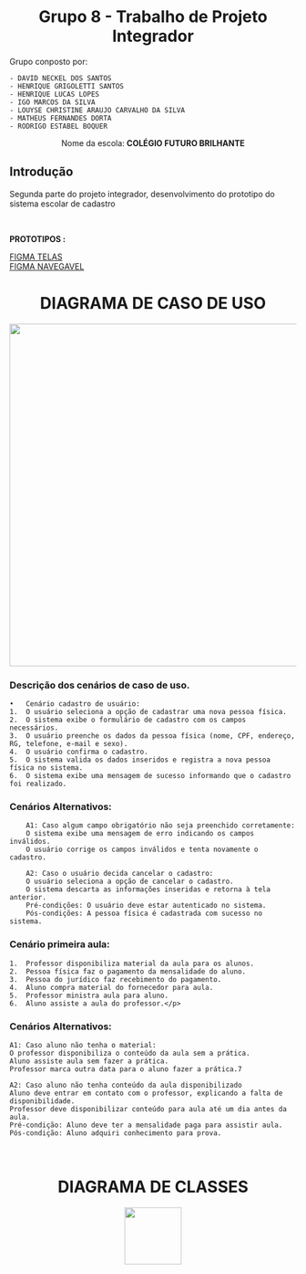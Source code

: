 <h1 align="center">Grupo 8 - Trabalho de Projeto Integrador</h1>

<p>Grupo conposto por:</p>

    - DAVID NECKEL DOS SANTOS
    - HENRIQUE GRIGOLETTI SANTOS
    - HENRIQUE LUCAS LOPES
    - IGO MARCOS DA SILVA
    - LOUYSE CHRISTINE ARAUJO CARVALHO DA SILVA
    - MATHEUS FERNANDES DORTA
    - RODRIGO ESTABEL BOQUER

<p align="center" >Nome da escola: <b> COLÉGIO FUTURO BRILHANTE</b></p>

<h2 > Introdução </h2>
<p>Segunda parte do projeto integrador, desenvolvimento do prototipo do sistema escolar de cadastro</p>
</br>

<p ><b> PROTOTIPOS : </b></p>
 <a href="https://www.figma.com/file/Trb0ehs1cwYXuRedZLfJTd/PROJETO-INTEGRADOR---ESCOLA?type=design&node-id=0%3A1&mode=design&t=aClYvUOCDbm7kTYe-1">FIGMA TELAS</a>
 </br>
 <a href="https://www.figma.com/file/Trb0ehs1cwYXuRedZLfJTd/PROJETO-INTEGRADOR---ESCOLA?type=design&node-id=0%3A1&mode=design&t=aClYvUOCDbm7kTYe-1](https://www.figma.com/proto/Trb0ehs1cwYXuRedZLfJTd/PROJETO-INTEGRADOR---ESCOLA?type=design&node-id=56-7&t=aClYvUOCDbm7kTYe-0&scaling=scale-down&page-id=0%3A1&starting-point-node-id=56%3A7&show-proto-sidebar=1)https://www.figma.com/proto/Trb0ehs1cwYXuRedZLfJTd/PROJETO-INTEGRADOR---ESCOLA?type=design&node-id=56-7&t=aClYvUOCDbm7kTYe-0&scaling=scale-down&page-id=0%3A1&starting-point-node-id=56%3A7&show-proto-sidebar=1](https://www.figma.com/proto/Trb0ehs1cwYXuRedZLfJTd/PROJETO-INTEGRADOR-ESCOLA?type=design&node-id=0-1&t=aClYvUOCDbm7kTYe-0&scaling=scale-down&starting-point-node-id=56%3A7&show-proto-sidebar=1)https://www.figma.com/proto/Trb0ehs1cwYXuRedZLfJTd/PROJETO-INTEGRADOR-ESCOLA?type=design&node-id=0-1&t=aClYvUOCDbm7kTYe-0&scaling=scale-down&starting-point-node-id=56%3A7&show-proto-sidebar=1](https://www.figma.com/proto/Trb0ehs1cwYXuRedZLfJTd/PROJETO-INTEGRADOR---ESCOLA?type=design&node-id=56-7&t=EMU2ZT2LlXvX7Lf3-0&scaling=scale-down&page-id=0%3A1&starting-point-node-id=56%3A7&show-proto-sidebar=1)https://www.figma.com/proto/Trb0ehs1cwYXuRedZLfJTd/PROJETO-INTEGRADOR---ESCOLA?type=design&node-id=56-7&t=EMU2ZT2LlXvX7Lf3-0&scaling=scale-down&page-id=0%3A1&starting-point-node-id=56%3A7&show-proto-sidebar=1](https://www.figma.com/proto/Trb0ehs1cwYXuRedZLfJTd/PROJETO-INTEGRADOR---ESCOLA?type=design&node-id=56-7&t=0zgLIPTuxoZP0LzV-1&scaling=scale-down&page-id=0%3A1&starting-point-node-id=56%3A7&show-proto-sidebar=1&mode=design)https://www.figma.com/proto/Trb0ehs1cwYXuRedZLfJTd/PROJETO-INTEGRADOR---ESCOLA?type=design&node-id=56-7&t=0zgLIPTuxoZP0LzV-1&scaling=scale-down&page-id=0%3A1&starting-point-node-id=56%3A7&show-proto-sidebar=1&mode=design">FIGMA NAVEGAVEL</a>
</br>
<h1 align="center">DIAGRAMA DE CASO DE USO</h1>


<div align="center">
    <img src="https://github.com/grupo-8-senac-ead/pi-dev-sistemas-oo/assets/78884474/60b5e371-6bbb-464f-8c5d-2494a9c3454d"width="600px"  />
</div>
   <p>
       
<h3>Descrição dos cenários de caso de uso.</h3>	
    	
    •	Cenário cadastro de usuário:
    1.	O usuário seleciona a opção de cadastrar uma nova pessoa física.
    2.	O sistema exibe o formulário de cadastro com os campos necessários.
    3.	O usuário preenche os dados da pessoa física (nome, CPF, endereço, RG, telefone, e-mail e sexo).
    4.	O usuário confirma o cadastro.
    5.	O sistema valida os dados inseridos e registra a nova pessoa física no sistema.
    6.	O sistema exibe uma mensagem de sucesso informando que o cadastro foi realizado.
    
<h3>Cenários Alternativos:</h3>
 
        A1: Caso algum campo obrigatório não seja preenchido corretamente:
        O sistema exibe uma mensagem de erro indicando os campos inválidos.
        O usuário corrige os campos inválidos e tenta novamente o cadastro.
       
        A2: Caso o usuário decida cancelar o cadastro:
        O usuário seleciona a opção de cancelar o cadastro.
        O sistema descarta as informações inseridas e retorna à tela anterior.
        Pré-condições: O usuário deve estar autenticado no sistema.
        Pós-condições: A pessoa física é cadastrada com sucesso no sistema.
    
<h3>Cenário primeira aula:</h3>

    1.	Professor disponibiliza material da aula para os alunos.
    2.	Pessoa física faz o pagamento da mensalidade do aluno.
    3.	Pessoa do jurídico faz recebimento do pagamento.
    4.	Aluno compra material do fornecedor para aula.
    5.	Professor ministra aula para aluno.
    6.	Aluno assiste a aula do professor.</p>

<h3>Cenários Alternativos:</h3>
 
    A1: Caso aluno não tenha o material:
    O professor disponibiliza o conteúdo da aula sem a prática.
    Aluno assiste aula sem fazer a prática.
    Professor marca outra data para o aluno fazer a prática.7

    A2: Caso aluno não tenha conteúdo da aula disponibilizado
    Aluno deve entrar em contato com o professor, explicando a falta de disponibilidade.
    Professor deve disponibilizar conteúdo para aula até um dia antes da aula. 
    Pré-condição: Aluno deve ter a mensalidade paga para assistir aula.
    Pós-condição: Aluno adquiri conhecimento para prova.

 </br>
 <h1 align="center">DIAGRAMA DE CLASSES</h1>
<div align="center">
      <img src="https://user-images.githubusercontent.com/78884474/211343329-a8718daf-0953-4563-83f5-20901019202f.png" width="100px"  />
   </div>
